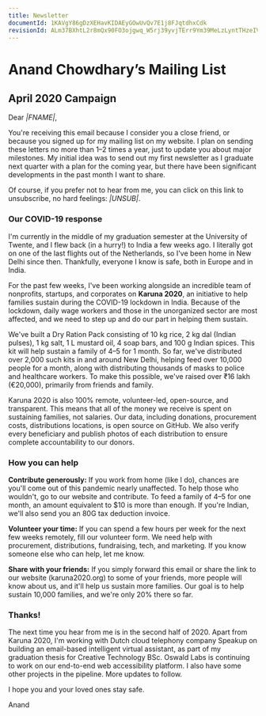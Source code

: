 ```yaml
---
title: Newsletter
documentId: 1KAVgY86gDzXEHavKIDAEyGOwUvQv7E1j8FJqtdhxCdk
revisionId: ALm37BXhtL2r8mQx90FO3ojgwq_W5rj39yvjTErr9Ym39MeLzLyntTHzeIVp6XVbix38HaYUexHYThlpzQUtlUg
---
```


# Anand Chowdhary’s Mailing List

## April 2020 Campaign

Dear *|FNAME|*,

You're receiving this email because I consider you a close friend, or because you signed up for my mailing list on my website. I plan on sending these letters no more than 1–2 times a year, just to update you about major milestones. My initial idea was to send out my first newsletter as I graduate next quarter with a plan for the coming year, but there have been significant developments in the past month I want to share.

Of course, if you prefer not to hear from me, you can click on this link to unsubscribe, no hard feelings: *|UNSUB|*.

### Our COVID-19 response

I'm currently in the middle of my graduation semester at the University of Twente, and I flew back (in a hurry!) to India a few weeks ago. I literally got on one of the last flights out of the Netherlands, so I've been home in New Delhi since then. Thankfully, everyone I know is safe, both in Europe and in India.

For the past few weeks, I've been working alongside an incredible team of nonprofits, startups, and corporates on **Karuna 2020**, an initiative to help families sustain during the COVID-19 lockdown in India. Because of the lockdown, daily wage workers and those in the unorganized sector are most affected, and we need to step up and do our part in helping them sustain.

We've built a Dry Ration Pack consisting of 10 kg rice, 2 kg dal (Indian pulses), 1 kg salt, 1 L mustard oil, 4 soap bars, and 100 g Indian spices. This kit will help sustain a family of 4–5 for 1 month. So far, we've distributed over 2,000 such kits in and around New Delhi, helping feed over 10,000 people for a month, along with distributing thousands of masks to police and healthcare workers. To make this possible, we've raised over ₹16 lakh (€20,000), primarily from friends and family.

Karuna 2020 is also 100% remote, volunteer-led, open-source, and transparent. This means that all of the money we receive is spent on sustaining families, not salaries. Our data, including donations, procurement costs, distributions locations, is open source on GitHub. We also verify every beneficiary and publish photos of each distribution to ensure complete accountability to our donors.

### How you can help

**Contribute generously:** If you work from home (like I do), chances are you'll come out of this pandemic nearly unaffected. To help those who wouldn't, go to our website and contribute. To feed a family of 4–5 for one month, an amount equivalent to $10 is more than enough. If you're Indian, we'll also send you an 80G tax deduction invoice.

**Volunteer your time:** If you can spend a few hours per week for the next few weeks remotely, fill our volunteer form. We need help with procurement, distributions, fundraising, tech, and marketing. If you know someone else who can help, let me know.

**Share with your friends:** If you simply forward this email or share the link to our website (karuna2020.org) to some of your friends, more people will know about us, and it'll help us sustain more families. Our goal is to help sustain 10,000 families, and we're only 20% there so far.

### Thanks!

The next time you hear from me is in the second half of 2020. Apart from Karuna 2020, I'm working with Dutch cloud telephony company Speakup on building an email-based intelligent virtual assistant, as part of my graduation thesis for Creative Technology BSc. Oswald Labs is continuing to work on our end-to-end web accessibility platform. I also have some other projects in the pipeline. More updates to follow.

I hope you and your loved ones stay safe.

Anand


